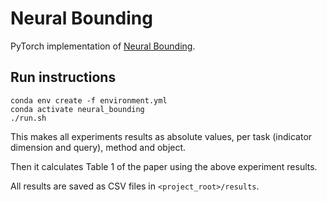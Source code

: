 # Neural Bounding

PyTorch implementation of [Neural Bounding](https://arxiv.org/abs/2310.06822).

## Run instructions

```agsl
conda env create -f environment.yml
conda activate neural_bounding
./run.sh
```

This makes all experiments results as absolute values, per task (indicator dimension and query), method and object.

Then it calculates Table 1 of the paper using the above experiment results.

All results are saved as CSV files in `<project_root>/results`.